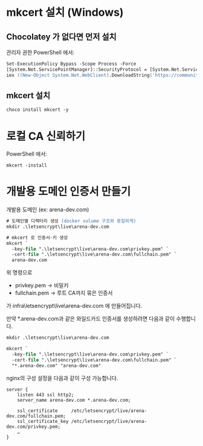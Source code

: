 # mkcert 설치 (Windows)
## Chocolatey 가 없다면 먼저 설치
관리자 권한 PowerShell 에서:
```ps
Set-ExecutionPolicy Bypass -Scope Process -Force
[System.Net.ServicePointManager]::SecurityProtocol = [System.Net.ServicePointManager]::SecurityProtocol -bor 3072
iex ((New-Object System.Net.WebClient).DownloadString('https://community.chocolatey.org/install.ps1'))
```

## mkcert 설치
```ps
choco install mkcert -y
```

# 로컬 CA 신뢰하기
PowerShell 에서:
```ps
mkcert -install
```

# 개발용 도메인 인증서 만들기
개발용 도메인 (ex: arena-dev.com)
```ps
# 도메인별 디렉터리 생성 (docker volume 구조와 동일하게)
mkdir .\letsencrypt\live\arena-dev.com

# mkcert 로 인증서·키 생성
mkcert `
  -key-file ".\letsencrypt\live\arena-dev.com\privkey.pem" `
  -cert-file ".\letsencrypt\live\arena-dev.com\fullchain.pem" `
  arena-dev.com
```
위 명령으로

- privkey.pem → 비밀키
- fullchain.pem → 루트 CA까지 묶은 인증서

가 infra\letsencrypt\live\arena-dev.com 에 만들어집니다.

만약 *.arena-dev.com과 같은 와일드카드 인증서를 생성하려면 다음과 같이 수행합니다.
```ps
mkdir .\letsencrypt\live\arena-dev.com

mkcert `
  -key-file ".\letsencrypt\live\arena-dev.com\privkey.pem" `
  -cert-file ".\letsencrypt\live\arena-dev.com\fullchain.pem" `
  "*.arena-dev.com" "arena-dev.com"
```

nginx의 구성 설정을 다음과 같이 구성 가능합니다.
```nginx
server {
    listen 443 ssl http2;
    server_name arena-dev.com *.arena-dev.com;

    ssl_certificate     /etc/letsencrypt/live/arena-dev.com/fullchain.pem;
    ssl_certificate_key /etc/letsencrypt/live/arena-dev.com/privkey.pem;
    …
}
```